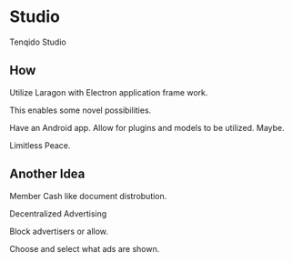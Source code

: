 # Studio
Tenqido Studio

## How

Utilize Laragon with Electron application frame work. 

This enables some novel possibilities. 

Have an Android app. Allow for plugins and models to be utilized. Maybe. 

Limitless Peace. 

## Another Idea

Member Cash like document distrobution. 

Decentralized Advertising

Block advertisers or allow. 

Choose and select what ads are shown. 

